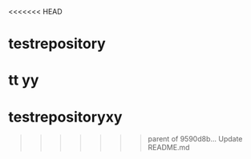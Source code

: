 <<<<<<< HEAD
# testrepository
tt
yy
=======
# testrepositoryxy
>>>>>>> parent of 9590d8b... Update README.md
